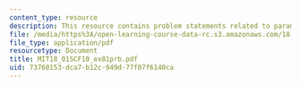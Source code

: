```yaml
---
content_type: resource
description: This resource contains problem statements related to parametrized curves.
file: /media/https%3A/open-learning-course-data-rc.s3.amazonaws.com/18-01sc-single-variable-calculus-fall-2010/73760153dca7b12c949d77f07f6140ca_MIT18_01SCF10_ex81prb.pdf
file_type: application/pdf
resourcetype: Document
title: MIT18_01SCF10_ex81prb.pdf
uid: 73760153-dca7-b12c-949d-77f07f6140ca
---
```

